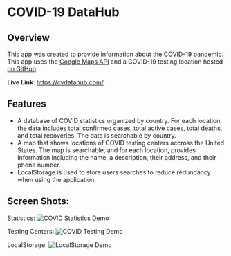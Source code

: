 # COVID-19 DataHub

## Overview
This app was created to provide information about the COVID-19 pandemic. This app uses the [Google Maps API][1] and a COVID-19 testing location hosted [on GitHub][2].

**Live Link**: https://cvdatahub.com/

## Features
- A database of COVID statistics organized by country. For each location, the data includes total confirmed cases, total active cases, total deaths, and total recoveries. The data is searchable by country.
- A map that shows locations of COVID testing centers accross the United States. The map is searchable, and for each location, provides information including the name, a description, their address, and their phone number. 
- LocalStorage is used to store users searches to reduce redundancy when using the application.

## Screen Shots:
Statistics:
![COVID Statistics Demo](./add/file/path.jpg)

Testing Centers:
![COVID Testing Demo](./add/file/path.jpg)

LocalStorage:
![LocalStorage Demo](./add/file/path.jpg)

[1]: <https://developers.google.com/maps/documentation> "Google Maps API"
[2]: <https://github.com/covid-19-testing> "COVID API on GitHub"
